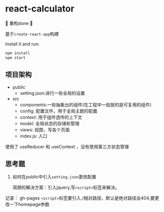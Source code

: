 # react-calculator

🚧 重构done 🚧

基于`create-react-app`构建

Install it and run:

```sh
npm install
npm start
```

## 项目架构

- public
  - setting.json:进行一些全局的设置
- src
  - components:一些抽象出的组件(在工程中一般放的是可复用的组件)
  - config: 配置文件，用于全局主题的配置
  - context: 用于组件透传的上下文
  - model: 全局状态的存储和管理
  - views: 视图，写各个页面
  - index.js: 入口

使用了 useReducer 和 useContext ，没有使用第三方状态管理

## 思考题

1. 如何在public中引入`setting.json`更改配置

    简陋的解决方案：引入jquery,写`<script>`标签来解决。

记录：
gh-pages `<script>`标签要引入./相对路径，默认是绝对路径会404,要更改一下homepage参数
